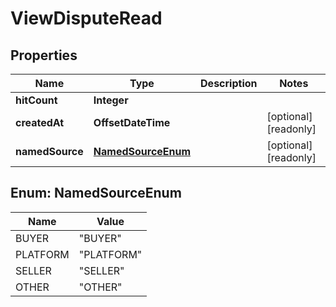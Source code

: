 

# ViewDisputeRead



## Properties

| Name | Type | Description | Notes |
|------------ | ------------- | ------------- | -------------|
|**hitCount** | **Integer** |  |  |
|**createdAt** | **OffsetDateTime** |  |  [optional] [readonly] |
|**namedSource** | [**NamedSourceEnum**](#NamedSourceEnum) |  |  [optional] [readonly] |



## Enum: NamedSourceEnum

| Name | Value |
|---- | -----|
| BUYER | &quot;BUYER&quot; |
| PLATFORM | &quot;PLATFORM&quot; |
| SELLER | &quot;SELLER&quot; |
| OTHER | &quot;OTHER&quot; |



